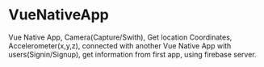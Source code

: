 # VueNativeApp
Vue Native App, Camera(Capture/Swith), Get location Coordinates, Accelerometer(x,y,z), connected with another Vue Native App with users(Signin/Signup), get information from first app, using firebase server.
